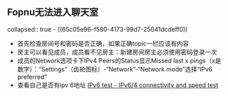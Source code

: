 ## Fopnu无法进入聊天室
collapsed:: true
	- ((65c05e96-f580-4173-99d7-25041dcdeff0))
- 首先检查房间号和密码是否正确，如果正确topic一栏应该有内容
- 房主可以看见成员，成员看不见房主：新建房间房主必须使用密码登录一次
- 成员的Network选项卡下IPv4 Peers的Status显示Missed last x pings（x是数字）：“Settings”（齿轮图标）-“Network”-“Network mode”选择“IPv6 preferred”
- 查看自己是否有ipv 6地址 [IPv6 test - IPv6/4 connectivity and speed test](https://ipv6-test.com/)